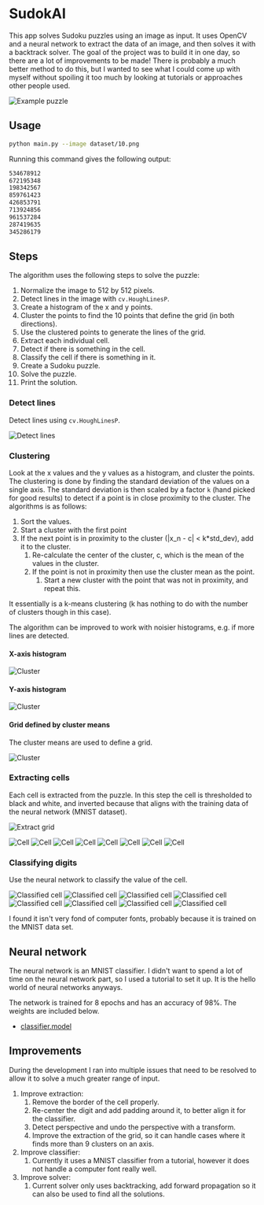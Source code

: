 ﻿# SudokAI

This app solves Sudoku puzzles using an image as input. 
It uses OpenCV and a neural network to extract the data of an image, and then solves it with a backtrack solver.
The goal of the project was to build it in one day, so there are a lot of improvements to be made!
There is probably a much better method to do this, but I wanted to see what I could come up with myself without spoiling it too much by looking at tutorials or approaches other people used.

![Example puzzle](dataset/normalized/1.png)

## Usage

```bash
python main.py --image dataset/10.png
```

Running this command gives the following output:

```txt
534678912
672195348
198342567
859761423
426853791
713924856
961537284
287419635
345286179
```

## Steps

The algorithm uses the following steps to solve the puzzle:

 1. Normalize the image to 512 by 512 pixels.
 2. Detect lines in the image with `cv.HoughLinesP`.
 3. Create a histogram of the x and y points.
 4. Cluster the points to find the 10 points that define the grid (in both directions).
 5. Use the clustered points to generate the lines of the grid.
 6. Extract each individual cell.
 7. Detect if there is something in the cell.
 8. Classify the cell if there is something in it.
 9. Create a Sudoku puzzle.
 10. Solve the puzzle.
 11. Print the solution.

### Detect lines

Detect lines using `cv.HoughLinesP`.

![Detect lines](puzzles/1/hough_lines.png)

### Clustering

Look at the x values and the y values as a histogram, and cluster the points. The clustering is done by finding the standard deviation of the values on a single axis. The standard deviation is then scaled by a factor `k` (hand picked for good results) to detect if a point is in close proximity to the cluster. The algorithms is as follows: 
 
 1. Sort the values.
 2. Start a cluster with the first point
 3. If the next point is in proximity to the cluster (|x_n - c| < k*std_dev), add it to the cluster.
    1. Re-calculate the center of the cluster, c, which is the mean of the values in the cluster.
    2. If the point is not in proximity then use the cluster mean as the point.
       1. Start a new cluster with the point that was not in proximity, and repeat this.

It essentially is a k-means clustering (k has nothing to do with the number of clusters though in this case). 

The algorithm can be improved to work with noisier histograms, e.g. if more lines are detected.

#### X-axis histogram

![Cluster](puzzles/1/histogram_x.png)

#### Y-axis histogram

![Cluster](puzzles/1/histogram_y.png)

#### Grid defined by cluster means

The cluster means are used to define a grid.

![Cluster](puzzles/1/grid.png)

### Extracting cells

Each cell is extracted from the puzzle. In this step the cell is thresholded to black and white, and inverted because that aligns with the training data of the neural network (MNIST dataset).

![Extract grid](puzzles/1/extracted.png)

![Cell](puzzles/1/digit_00.png) ![Cell](puzzles/1/digit_01.png) ![Cell](puzzles/1/digit_04.png) ![Cell](puzzles/1/digit_09.png) ![Cell](puzzles/1/digit_12.png) ![Cell](puzzles/1/digit_13.png) ![Cell](puzzles/1/digit_14.png) ![Cell](puzzles/1/digit_19.png)

### Classifying digits

Use the neural network to classify the value of the cell.

![Classified cell](puzzles/1/predicted.digit_00.png) ![Classified cell](puzzles/1/predicted.digit_01.png) ![Classified cell](puzzles/1/predicted.digit_04.png) ![Classified cell](puzzles/1/predicted.digit_09.png) ![Classified cell](puzzles/1/predicted.digit_12.png) ![Classified cell](puzzles/1/predicted.digit_13.png) ![Classified cell](puzzles/1/predicted.digit_14.png) ![Classified cell](puzzles/1/predicted.digit_19.png)

I found it isn't very fond of computer fonts, probably because it is trained on the MNIST data set.

## Neural network

The neural network is an MNIST classifier. I didn't want to spend a lot of time on the neural network part, so I used a tutorial to set it up. It is the hello world of neural networks anyways. 

The network is trained for 8 epochs and has an accuracy of 98%. The weights are included below.

  * [classifier.model](models/classifier.model)

## Improvements

During the development I ran into multiple issues that need to be resolved to allow it to solve a much greater range of input.

 1. Improve extraction:
    1. Remove the border of the cell properly.
    2. Re-center the digit and add padding around it, to better align it for the classifier.
    3. Detect perspective and undo the perspective with a transform.
    4. Improve the extraction of the grid, so it can handle cases where it finds more than 9 clusters on an axis.
 2. Improve classifier:
    1. Currently it uses a MNIST classifier from a tutorial, however it does not handle a computer font really well.
 3. Improve solver:
    1. Current solver only uses backtracking, add forward propagation so it can also be used to find all the solutions.

